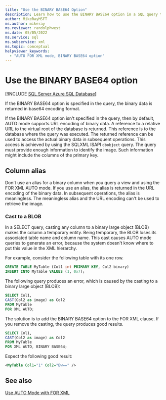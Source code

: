 ```yaml
---
title: "Use the BINARY BASE64 Option"
description: Learn how to use the BINARY BASE64 option in a SQL query to return binary data in the base64 encoding format.
author: MikeRayMSFT
ms.author: mikeray
ms.reviewer: randolphwest
ms.date: 05/05/2022
ms.service: sql
ms.subservice: xml
ms.topic: conceptual
helpviewer_keywords:
  - "AUTO FOR XML mode, BINARY BASE64 option"
---
```

# Use the BINARY BASE64 option

[!INCLUDE [SQL Server Azure SQL Database](../../includes/applies-to-version/sql-asdb-asdbmi.md)]

If the BINARY BASE64 option is specified in the query, the binary data is returned in base64 encoding format.

If the BINARY BASE64 option isn't specified in the query, then by default, AUTO mode supports URL encoding of binary data. A reference to a relative URL to the virtual root of the database is returned. This reference is to the database where the query was executed. The returned reference can be used to access the actual binary data in subsequent operations. This access is achieved by using the SQLXML ISAPI `dbobject` query. The query must provide enough information to identify the image. Such information might include the columns of the primary key.

## Column alias

Don't use an alias for a binary column when you query a view and using the FOR XML AUTO mode. If you use an alias, the alias is returned in the URL encoding of the binary data. In subsequent operations, the alias is meaningless. The meaningless alias and the URL encoding can't be used to retrieve the image.

### Cast to a BLOB

In a SELECT query, casting any column to a binary large object (BLOB) makes the column a temporary entity. Being temporary, the BLOB loses its associated table name and column name. This cast causes AUTO mode queries to generate an error, because the system doesn't know where to put this value in the XML hierarchy.

For example, consider the following table with its one row.

```sql
CREATE TABLE MyTable (Col1 int PRIMARY KEY, Col2 binary)
INSERT INTO MyTable VALUES (1, 0x7);
```

The following query produces an error, which is caused by the casting to a binary large object (BLOB):

```sql
SELECT Col1,
CAST(Col2 as image) as Col2
FROM MyTable
FOR XML AUTO;
```

The solution is to add the BINARY BASE64 option to the FOR XML clause. If you remove the casting, the query produces good results.

```sql
SELECT Col1,
CAST(Col2 as image) as Col2
FROM MyTable
FOR XML AUTO, BINARY BASE64;
```

Expect the following good result:

```xml
<MyTable Col1="1" Col2="Bw==" />
```

## See also

[Use AUTO Mode with FOR XML](../../relational-databases/xml/use-auto-mode-with-for-xml.md)
